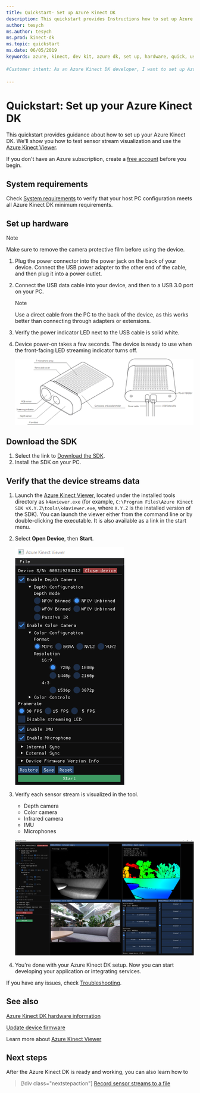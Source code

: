 ```yaml
---
title: Quickstart- Set up Azure Kinect DK
description: This quickstart provides Instructions how to set up Azure Kinect DK hardware
author: tesych
ms.author: tesych
ms.prod: kinect-dk
ms.topic: quickstart
ms.date: 06/05/2019
keywords: azure, kinect, dev kit, azure dk, set up, hardware, quick, usb, power, viewer, sensor, streaming, setup, SDK, firmware

#Customer intent: As an Azure Kinect DK developer, I want to set up Azure Kinect DK device before starting my development.

---
```


# Quickstart: Set up your Azure Kinect DK

This quickstart provides guidance about how to set up your Azure Kinect DK. We'll show you how to test sensor stream visualization and use the [Azure Kinect Viewer](azure-kinect-sensor-viewer.md).

If you don't have an Azure subscription, create a [free account](https://azure.microsoft.com/free/?WT.mc_id=A261C142F) before you begin.

## System requirements

Check [System requirements](system-requirements.md) to verify that your host PC configuration meets all Azure Kinect DK minimum requirements.

## Set up hardware

> [!NOTE]
> Make sure to remove the camera protective film before using the device.

1. Plug the power connector into the power jack on the back of your device. Connect the USB power adapter to the other end of the cable, and then plug it into a power outlet.
2. Connect the USB data cable into your device, and then to a USB 3.0 port on your PC.
   >[!NOTE]
   >Use a direct cable from the PC to the back of the device, as this works better than connecting through adapters or extensions.

3. Verify the power indicator LED next to the USB cable is solid white.
4. Device power-on takes a few seconds. The device is ready to use when the front-facing LED streaming indicator turns off.

    ![Full device features](./media/quickstarts/full-device-features.png)

## Download the SDK

1. Select the link to [Download the SDK](sensor-sdk-download.md).
2. Install the SDK on your PC.

## Verify that the device streams data

1. Launch the [Azure Kinect Viewer](azure-kinect-sensor-viewer.md), located under the installed tools directory as `k4aviewer.exe` (for example, `C:\Program Files\Azure Kinect SDK vX.Y.Z\tools\k4aviewer.exe`, where `X.Y.Z` is the installed version of the SDK). You can launch the viewer either from the command line or by double-clicking the executable. It is also available as a link in the start menu.
2. Select **Open Device**, then **Start**.

    ![Azure Kinect Viewer](./media/quickstarts/viewer.png)

3. Verify each sensor stream is visualized in the tool.
    - Depth camera
    - Color camera
    - Infrared camera
    - IMU
    - Microphones

    ![Visualization Tool](./media/quickstarts/visualization-tool.png)

4. You're done with your Azure Kinect DK setup. Now you can start developing your application or integrating services.

If you have any issues, check [Troubleshooting](troubleshooting.md).

## See also

[Azure Kinect DK hardware information](hardware-specification.md)

[Update device firmware](update-device-firmware.md)

Learn more about [Azure Kinect Viewer](azure-kinect-sensor-viewer.md)

## Next steps

After the Azure Kinect DK is ready and working, you can also learn how to
> [!div class="nextstepaction"]
> [Record sensor streams to a file](record-sensor-streams-file.md)

